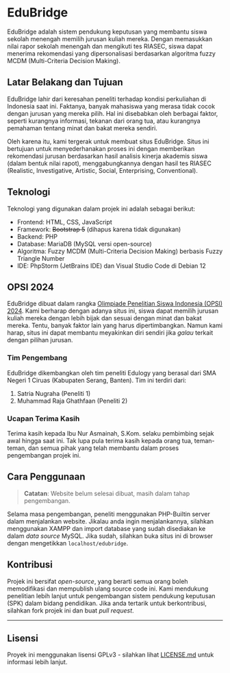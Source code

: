 # EduBridge

EduBridge adalah sistem pendukung keputusan yang membantu siswa sekolah menengah memilih jurusan kuliah mereka. Dengan memasukkan nilai rapor sekolah menengah dan mengikuti tes RIASEC, siswa dapat menerima rekomendasi yang dipersonalisasi berdasarkan algoritma fuzzy MCDM (Multi-Criteria Decision Making).

## Latar Belakang dan Tujuan

EduBridge lahir dari keresahan peneliti terhadap kondisi perkuliahan di Indonesia saat ini. Faktanya, banyak mahasiswa yang merasa tidak cocok dengan jurusan yang mereka pilih. Hal ini disebabkan oleh berbagai faktor, seperti kurangnya informasi, tekanan dari orang tua, atau kurangnya pemahaman tentang minat dan bakat mereka sendiri.

Oleh karena itu, kami tergerak untuk membuat situs EduBridge. Situs ini bertujuan untuk menyederhanakan proses ini dengan memberikan rekomendasi jurusan berdasarkan hasil analisis kinerja akademis siswa (dalam bentuk nilai rapot), menggabungkannya dengan hasil tes RIASEC (Realistic, Investigative, Artistic, Social, Enterprising, Conventional).

## Teknologi

Teknologi yang digunakan dalam projek ini adalah sebagai berikut:

- Frontend: HTML, CSS, JavaScript
- Framework: ~~Bootstrap 5~~ (dihapus karena tidak digunakan)
- Backend: PHP
- Database: MariaDB (MySQL versi open-source)
- Algoritma: Fuzzy MCDM (Multi-Criteria Decision Making) berbasis Fuzzy Triangle Number
- IDE: PhpStorm (JetBrains IDE) dan Visual Studio Code di Debian 12

## OPSI 2024

EduBridge dibuat dalam rangka [Olimpiade Penelitian Siswa Indonesia (OPSI) 2024](https://sma.pusatprestasinasional.kemdikbud.go.id/opsi/).
Kami berharap dengan adanya situs ini, siswa dapat memilih jurusan kuliah mereka dengan lebih bijak dan sesuai dengan minat dan bakat mereka. Tentu, banyak faktor lain yang harus dipertimbangkan. Namun kami harap, situs ini dapat membantu meyakinkan diri sendiri jika _galau_ terkait dengan pilihan jurusan.

### Tim Pengembang

EduBridge dikembangkan oleh tim peneliti Edulogy yang berasal dari SMA Negeri 1 Ciruas (Kabupaten Serang, Banten). Tim ini terdiri dari:

1. Satria Nugraha (Peneliti 1)
2. Muhammad Raja Ghathfaan (Peneliti 2)

### Ucapan Terima Kasih

Terima kasih kepada Ibu Nur Asmainah, S.Kom. selaku pembimbing sejak awal hingga saat ini. Tak lupa pula terima kasih kepada orang tua, teman-teman, dan semua pihak yang telah membantu dalam proses pengembangan projek ini.

## Cara Penggunaan

> **Catatan**: Website belum selesai dibuat, masih dalam tahap pengembangan.

Selama masa pengembangan, peneliti menggunakan PHP-Builtin server dalam menjalankan website. Jikalau anda ingin menjalankannya, silahkan menggunakan XAMPP dan import database yang sudah disediakan ke dalam *data source* MySQL. Jika sudah, silahkan buka situs ini di browser dengan mengetikkan `localhost/edubridge`.

## Kontribusi

Projek ini bersifat *open-source*, yang berarti semua orang boleh memodifikasi dan mempublish ulang source code ini. Kami mendukung penelitian lebih lanjut untuk pengembangan sistem pendukung keputusan (SPK) dalam bidang pendidikan. Jika anda tertarik untuk berkontribusi, silahkan fork projek ini dan buat _pull request_.

---

## Lisensi

Proyek ini menggunakan lisensi GPLv3 - silahkan lihat [LICENSE.md](LICENSE) untuk informasi lebih lanjut.